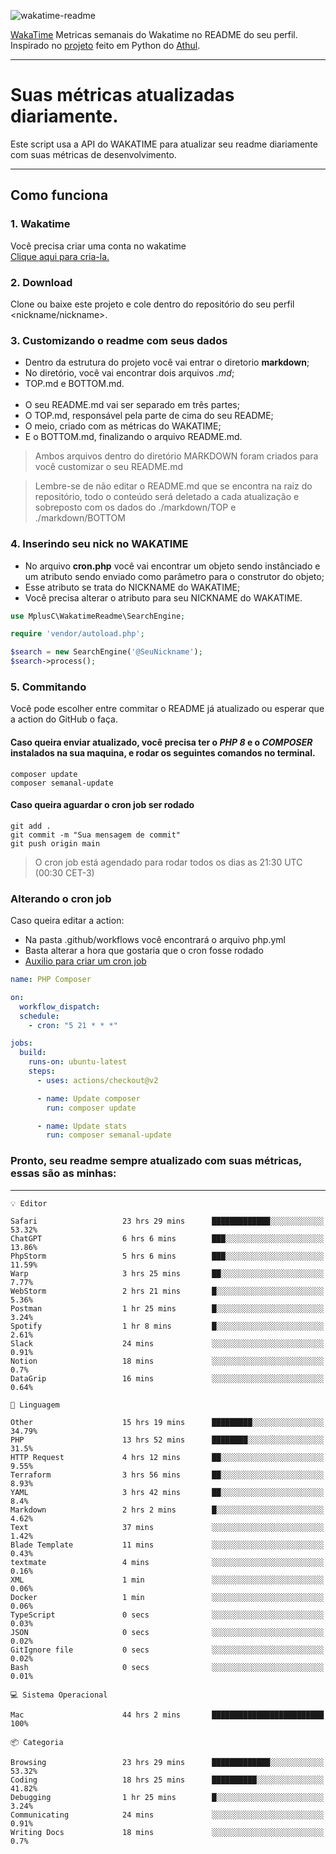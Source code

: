 ![wakatime-readme](https://socialify.git.ci/bymatheus/wakatime-readme/image?description=1&descriptionEditable=M%C3%A9tricas%20semanais%20do%20Wakatime%20no%20seu%20README%20de%20perfil.&font=KoHo&forks=1&language=1&owner=1&pattern=Signal&stargazers=1&theme=Dark)

[WakaTime](https://wakatime.com) Metricas semanais do Wakatime no README do seu perfil. <br>
Inspirado no [projeto](https://github.com/athul/waka-readme) feito em Python do [Athul](https://github.com/athul).
___

# Suas métricas atualizadas diariamente.
Este script usa a API do WAKATIME para atualizar seu readme diariamente com suas métricas de desenvolvimento.

___

## Como funciona

### 1. Wakatime
Você precisa criar uma conta no wakatime <br>
[Clique aqui para cria-la.](https://wakatime.com) 

### 2. Download
Clone ou baixe este projeto e cole dentro do repositório do seu perfil <nickname/nickname>.

### 3. Customizando o readme com seus dados
- Dentro da estrutura do projeto você vai entrar o diretorio **markdown**;  
- No diretório, você vai encontrar dois arquivos *.md*;
- TOP.md e BOTTOM.md.
<br><br>
- O seu README.md vai ser separado em três partes; 
- O TOP.md, responsável pela parte de cima do seu README;
- O meio, criado com as métricas do WAKATIME;
- E o BOTTOM.md, finalizando o arquivo README.md.<br>

> Ambos arquivos dentro do diretório MARKDOWN foram criados para você customizar o seu README.md

> Lembre-se de não editar o README.md que se encontra na raiz do repositório, todo o conteúdo será deletado a cada atualização e sobreposto com os dados do ./markdown/TOP e ./markdown/BOTTOM

### 4. Inserindo seu nick no WAKATIME
- No arquivo **cron.php** você vai encontrar um objeto sendo instânciado e um atributo sendo enviado como parâmetro para o construtor do objeto;
- Esse atributo se trata do NICKNAME do WAKATIME;
- Você precisa alterar o atributo para seu NICKNAME do WAKATIME.

```php
use MplusC\WakatimeReadme\SearchEngine;

require 'vendor/autoload.php';

$search = new SearchEngine('@SeuNickname');
$search->process();
```

### 5. Commitando
Você pode escolher entre commitar o README já atualizado ou esperar que a action do GitHub o faça. <br>

#### Caso queira enviar atualizado, você precisa ter o *PHP 8* e o *COMPOSER* instalados na sua maquina, e rodar os seguintes comandos no terminal.
```composer
composer update
composer semanal-update 
```

#### Caso queira aguardar o cron job ser rodado 
```git 
git add .
git commit -m "Sua mensagem de commit"
git push origin main
```

>O cron job está agendado para rodar todos os dias as 21:30 UTC (00:30 CET-3) 

### Alterando o cron job
Caso queira editar a action:

- Na pasta .github/workflows você encontrará o arquivo php.yml
- Basta alterar a hora que gostaria que o cron fosse rodado
- [Auxilio para criar um cron job](https://crontab.guru)

```yml
name: PHP Composer

on:
  workflow_dispatch:
  schedule:
    - cron: "5 21 * * *"

jobs:
  build:
    runs-on: ubuntu-latest
    steps:
      - uses: actions/checkout@v2

      - name: Update composer
        run: composer update

      - name: Update stats
        run: composer semanal-update
```

### Pronto, seu readme sempre atualizado com suas métricas, essas são as minhas:

___
```text
💡 Editor

Safari                   23 hrs 29 mins      █████████████░░░░░░░░░░░░     53.32%
ChatGPT                  6 hrs 6 mins        ███░░░░░░░░░░░░░░░░░░░░░░     13.86%
PhpStorm                 5 hrs 6 mins        ███░░░░░░░░░░░░░░░░░░░░░░     11.59%
Warp                     3 hrs 25 mins       ██░░░░░░░░░░░░░░░░░░░░░░░      7.77%
WebStorm                 2 hrs 21 mins       █░░░░░░░░░░░░░░░░░░░░░░░░      5.36%
Postman                  1 hr 25 mins        █░░░░░░░░░░░░░░░░░░░░░░░░      3.24%
Spotify                  1 hr 8 mins         █░░░░░░░░░░░░░░░░░░░░░░░░      2.61%
Slack                    24 mins             ░░░░░░░░░░░░░░░░░░░░░░░░░      0.91%
Notion                   18 mins             ░░░░░░░░░░░░░░░░░░░░░░░░░       0.7%
DataGrip                 16 mins             ░░░░░░░░░░░░░░░░░░░░░░░░░      0.64%
```
```text
💬 Linguagem

Other                    15 hrs 19 mins      █████████░░░░░░░░░░░░░░░░     34.79%
PHP                      13 hrs 52 mins      ████████░░░░░░░░░░░░░░░░░      31.5%
HTTP Request             4 hrs 12 mins       ██░░░░░░░░░░░░░░░░░░░░░░░      9.55%
Terraform                3 hrs 56 mins       ██░░░░░░░░░░░░░░░░░░░░░░░      8.93%
YAML                     3 hrs 42 mins       ██░░░░░░░░░░░░░░░░░░░░░░░       8.4%
Markdown                 2 hrs 2 mins        █░░░░░░░░░░░░░░░░░░░░░░░░      4.62%
Text                     37 mins             ░░░░░░░░░░░░░░░░░░░░░░░░░      1.42%
Blade Template           11 mins             ░░░░░░░░░░░░░░░░░░░░░░░░░      0.43%
textmate                 4 mins              ░░░░░░░░░░░░░░░░░░░░░░░░░      0.16%
XML                      1 min               ░░░░░░░░░░░░░░░░░░░░░░░░░      0.06%
Docker                   1 min               ░░░░░░░░░░░░░░░░░░░░░░░░░      0.06%
TypeScript               0 secs              ░░░░░░░░░░░░░░░░░░░░░░░░░      0.03%
JSON                     0 secs              ░░░░░░░░░░░░░░░░░░░░░░░░░      0.02%
GitIgnore file           0 secs              ░░░░░░░░░░░░░░░░░░░░░░░░░      0.02%
Bash                     0 secs              ░░░░░░░░░░░░░░░░░░░░░░░░░      0.01%
```
```text
💻 Sistema Operacional

Mac                      44 hrs 2 mins       █████████████████████████       100%
```
```text
📦 Categoria

Browsing                 23 hrs 29 mins      █████████████░░░░░░░░░░░░     53.32%
Coding                   18 hrs 25 mins      ██████████░░░░░░░░░░░░░░░     41.82%
Debugging                1 hr 25 mins        █░░░░░░░░░░░░░░░░░░░░░░░░      3.24%
Communicating            24 mins             ░░░░░░░░░░░░░░░░░░░░░░░░░      0.91%
Writing Docs             18 mins             ░░░░░░░░░░░░░░░░░░░░░░░░░       0.7%
```
